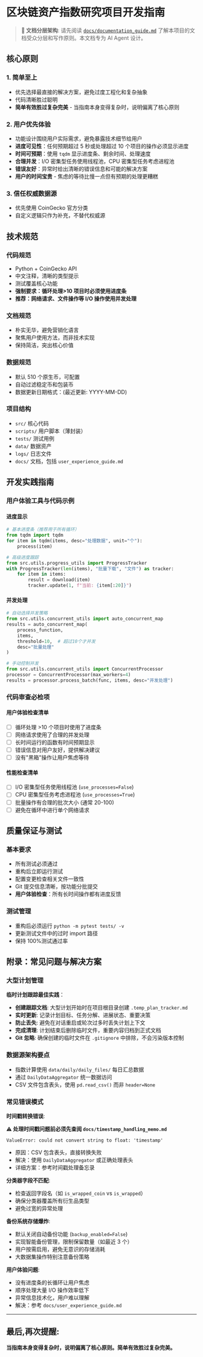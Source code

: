 # 区块链资产指数研究项目开发指南

> **📖 文档分层架构**: 请先阅读 [`docs/documentation_guide.md`](../docs/documentation_guide.md) 了解本项目的文档受众分层和写作原则。本文档专为 AI Agent 设计。

## 核心原则

### 1. 简单至上

- 优先选择最直接的解决方案，避免过度工程化和复杂抽象
- 代码清晰胜过聪明
- **简单有效胜过复杂完美** - 当指南本身变得复杂时，说明偏离了核心原则

### 2. 用户优先体验

- 功能设计围绕用户实际需求，避免暴露技术细节给用户
- **进度可见性**：任何预期超过 5 秒或处理超过 10 个项目的操作必须显示进度
- **时间可预期**：使用 `tqdm` 显示进度条、剩余时间、处理速度
- **合理并发**：I/O 密集型任务使用线程池，CPU 密集型任务考虑进程池
- **错误友好**：异常时给出清晰的错误信息和可能的解决方案
- **用户的时间宝贵** - 焦虑的等待比慢一点但有预期的处理更糟糕

### 3. 信任权威数据源

- 优先使用 CoinGecko 官方分类
- 自定义逻辑只作为补充，不替代权威源

## 技术规范

### 代码规范

- Python + CoinGecko API
- 中文注释，清晰的类型提示
- 测试覆盖核心功能
- **强制要求：循环处理>10 项目时必须使用进度条**
- **推荐：网络请求、文件操作等 I/O 操作使用并发处理**

### 文档规范

- 朴实无华，避免营销化语言
- 聚焦用户使用方法，而非技术实现
- 保持简洁，突出核心价值

### 数据规范

- 默认 510 个原生币，可配置
- 自动过滤稳定币和包装币
- 数据更新日期格式：(最近更新: YYYY-MM-DD)

### 项目结构

- `src/` 核心代码
- `scripts/` 用户脚本（薄封装）
- `tests/` 测试用例
- `data/` 数据资产
- `logs/` 日志文件
- `docs/` 文档，包括 `user_experience_guide.md`

## 开发实践指南

### 用户体验工具与代码示例

#### 进度显示

```python
# 基本进度条（推荐用于所有循环）
from tqdm import tqdm
for item in tqdm(items, desc="处理数据", unit="个"):
    process(item)

# 高级进度跟踪
from src.utils.progress_utils import ProgressTracker
with ProgressTracker(len(items), "批量下载", "文件") as tracker:
    for item in items:
        result = download(item)
        tracker.update(1, f"当前: {item[:20]}")
```

#### 并发处理

```python
# 自动选择并发策略
from src.utils.concurrent_utils import auto_concurrent_map
results = auto_concurrent_map(
    process_function,
    items,
    threshold=10,  # 超过10个才并发
    desc="批量处理"
)

# 手动控制并发
from src.utils.concurrent_utils import ConcurrentProcessor
processor = ConcurrentProcessor(max_workers=4)
results = processor.process_batch(func, items, desc="并发处理")
```

### 代码审查必检项

#### 用户体验检查清单

- [ ] 循环处理 >10 个项目时使用了进度条
- [ ] 网络请求使用了合理的并发处理
- [ ] 长时间运行的函数有时间预期显示
- [ ] 错误信息对用户友好，提供解决建议
- [ ] 没有"黑箱"操作让用户焦虑等待

#### 性能检查清单

- [ ] I/O 密集型任务使用线程池 (`use_processes=False`)
- [ ] CPU 密集型任务考虑进程池 (`use_processes=True`)
- [ ] 批量操作有合理的批次大小 (通常 20-100)
- [ ] 避免在循环中进行单个网络请求

## 质量保证与测试

### 基本要求

- 所有测试必须通过
- 重构后立即运行测试
- 配置变更检查相关文件一致性
- Git 提交信息清晰，按功能分批提交
- **用户体验检查**：所有长时间操作都有进度反馈

### 测试管理

- 重构后必须运行 `python -m pytest tests/ -v`
- 更新测试文件中的过时 import 路径
- 保持 100%测试通过率

## 附录：常见问题与解决方案

### 大型计划管理

**临时计划跟踪最佳实践**：

- **创建跟踪文档**: 大型计划开始时在项目根目录创建 `.temp_plan_tracker.md`
- **实时更新**: 记录计划目标、任务分解、进展状态、重要决策
- **防止丢失**: 避免在对话重启或轮次过多时丢失计划上下文
- **完成清理**: 计划结束后删除临时文件，重要内容归档到正式文档
- **Git 忽略**: 确保创建的临时文件在 `.gitignore` 中排除，不会污染版本控制

### 数据源架构要点

- 指数计算使用 `data/daily/daily_files/` 每日汇总数据
- 通过 `DailyDataAggregator` 统一数据访问
- CSV 文件包含表头，使用 `pd.read_csv()` 而非 `header=None`

### 常见错误模式

**时间戳转换错误**:

**⚠️ 处理时间戳问题前必须先查阅 `docs/timestamp_handling_memo.md`**

```
ValueError: could not convert string to float: 'timestamp'
```

- 原因：CSV 包含表头，直接转换失败
- 解决：使用 `DailyDataAggregator` 或正确处理表头
- 详细方案：参考时间戳处理备忘录

**分类器字段不匹配**:

- 检查返回字段名（如 `is_wrapped_coin` vs `is_wrapped`）
- 确保分类器覆盖所有衍生品类型
- 避免过宽的异常处理

**备份系统存储爆炸**:

- 默认关闭自动备份功能 (`backup_enabled=False`)
- 实现智能备份管理，限制保留数量（如最近 3 个）
- 用户按需启用，避免无意识的存储消耗
- 大数据集操作特别注意备份策略

**用户体验问题**:

- 没有进度条的长循环让用户焦虑
- 顺序处理大量 I/O 操作效率低下
- 异常信息技术化，用户难以理解
- 解决：参考 `docs/user_experience_guide.md`

---

## 最后,再次提醒:

**当指南本身变得复杂时，说明偏离了核心原则。简单有效胜过复杂完美。**
